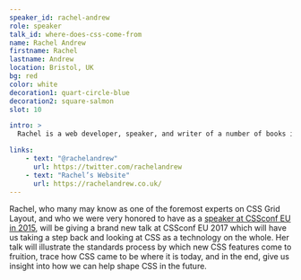 ```yaml
---
speaker_id: rachel-andrew
role: speaker
talk_id: where-does-css-come-from
name: Rachel Andrew
firstname: Rachel
lastname: Andrew
location: Bristol, UK
bg: red
color: white
decoration1: quart-circle-blue
decoration2: square-salmon
slot: 10

intro: >
  Rachel is a web developer, speaker, and writer of a number of books including <a href="https://abookapart.com/products/get-ready-for-css-grid-layout">Get Ready for CSS Grid Layout</a> published by A Book Apart. She is an Invited Expert to the CSS Working Group, a Google Developer Expert and co-founder of <a href="https://grabaperch.com">Perch CMS</a>.

links:
    - text: "@rachelandrew"
      url: https://twitter.com/rachelandrew
    - text: "Rachel’s Website"
      url: https://rachelandrew.co.uk/
---
```


<p>
Rachel, who many may know as one of the foremost experts on CSS Grid Layout, and who we were very honored to have as a <a href="https://www.youtube.com/watch?v=GRexIOtGhBU">speaker at CSSconf EU in 2015</a>, will be giving a brand new talk at CSSconf EU 2017 which will have us taking a step back and looking at CSS as a technology on the whole. Her talk will illustrate the standards process by which new CSS features come to fruition, trace how CSS came to be where it is today, and in the end, give us insight into how we can help shape CSS in the future.
</p>
